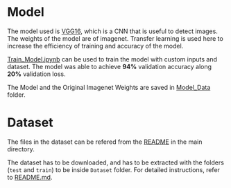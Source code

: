 # Model

The model used is [VGG16](https://www.geeksforgeeks.org/vgg-16-cnn-model/), which is a CNN that is useful to detect images. The weights of the model are of imagenet.
Transfer learning is used here to increase the efficiency of training and accuracy of the model.

[Train_Model.ipynb](Train_Model.ipynb) can be used to train the model with custom inputs and dataset. The model was able to achieve **94%** validation accuracy along
**20%** validation loss.

The Model and the Original Imagenet Weights are saved in [Model_Data](Model_Data) folder.

# Dataset

The files in the dataset can be refered from the [README](/README.md) in the main directory.

The dataset has to be downloaded, and has to be extracted with the folders (`test` and `train`) to be inside `Dataset` folder. For detailed instructions, refer 
to [README.md](Dataset/README.md).
